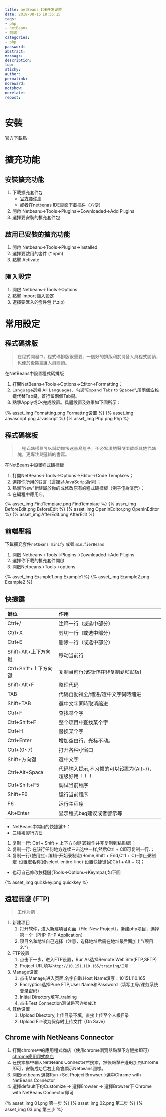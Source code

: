 ```yaml
---
title: netBeans IDE开发设置
date: 2019-08-15 18:36:15
tags:
- php
- netBeans
- 前端
categories:
- php
password:
abstract:
message:
description:
top:
sticky:
author:
permalink:
noreward:
notshow:
norelate:
repost:
---
```


# 安裝
[官方下載點](https://netbeans.org/)

# 擴充功能
## 安裝擴充功能
1. 下載擴充套件包  
    * [官方套件庫](http://plugins.netbeans.org/PluginPortal/)
    * 或者在netbenas IDE裏面下載插件（方便）
2. 開啟 Netbeans→Tools→Plugins→Downloaded→Add Plugins
3. 選擇要安裝的擴充套件包

## 啟用已安裝的擴充功能
1. 開啟 Netbeans→Tools→Plugins→Installed
2. 選擇要啟用的套件 (\*.npm)
3. 點擊 Activate

## 匯入設定
1. 開啟 Netbeans→Tools→Options
2. 點擊 Import 匯入設定
3. 選擇要匯入的套件包 (\*.zip)

# 常用設定
## 程式碼排版
> 在程式開發中，程式碼排版很重要。一個好的排版利於開發人員程式閱讀，也便於後期維護人員閱讀。

在NetBeans中設置程式碼排版
1. 打開NetBeans->Tools->Options->Editor->Formatting；
2. Language選擇 All Languages，勾選"Expand Tabs to Spaces",用兩個空格鍵代替Tab鍵，首行留兩個Tab鍵。
3. 點擊Apply或Ok完成設置。具體設置及效果如下圖所示：

{% asset_img Formatting.png Formatting设置 %}
{% asset_img Javascript.png Javascript %}
{% asset_img Php.png Php %}

## 程式碼樣板
>　程式碼樣板可以幫助你快速書寫程序，不必繁瑣地聲明函數或其他代碼塊，更專注與邏輯的書寫。

在NetBeans中設置程式碼樣板
1. 打開NetBeans→Tools→Options→Editor→Code Templates；
2. 選擇你所用的語言（這裡以JavaScript為例）；
3. 點擊"New"新建屬於你的或修改原有的程式碼樣板（例子僅為演示）；
4. 在編程中應用它。

{% asset_img FindTemplate.png FindTemplate %}
{% asset_img BeforeEdit.png BeforeEdit %}
{% asset_img OpenInEditor.png OpenInEditor %}
{% asset_img AfterEdit.png AfterEdit %}

## 前端壓縮
下載擴充套件`netbeans minify` 或者 `minifierBeans`
1. 開啟 Netbeans→Tools→Plugins→Downloaded→Add Plugins
2. 選擇你下載的擴充套件開啟
3. 開啟Netbeans→Tools→options

{% asset_img Example1.png Example1 %}
{% asset_img Example2.png Example2 %}

## 快捷鍵
|键位|作用|
|:--|:--|
|Ctrl+/|注释一行（或选中部分）|
|Ctrl+X|剪切一行（或选中部分）|
|Ctrl+E|删除一行（或选中部分）|
|Shift+Alt+上下方向键|移动当前行|
|Ctrl+Shift+上下方向键|复制当前行(该操作并非复制到粘贴板)|
|Shift+Alt+F|整理代码|
|TAB|代碼自動補全/缩进/選中文字同時缩进|
|Shift+TAB|選中文字同時取消缩进|
|Ctrl+F|查找某个字|
|Ctrl+Shift+F|整个项目中查找某个字|
|Ctrl+H|替换某个字|
|Ctrl+Enter|增加空白行，光标不动。|
|Ctrl+(0~7)|打开各种小窗口|
|Shift+方向键|選中文字|
|Ctrl+Alt+Space|代码输入提示,不习惯的可以设置为(Alt+/)，超级好用！！！|
|Ctrl+Shift+F5|调试当前程序|
|Shift+F6|运行当前程序|
|F6|运行主程序|
|Alt+Enter|显示程式bug建议或者警示等|

* NetBeans中常用的快捷鍵↑：  
* 三種複製行方法
 1. 复制一行: Ctrl + Shift + 上下方向键(该操作并非复制到粘贴板)；  
 2. 复制一行: 在该行任何地方连续三击选中一样,然后Ctrl + C即可复制一行.；  
 3. 复制一行(使用宏): 编辑-开始录制宏(Home,Shift + End,Ctrl + C)-停止录制宏-设置宏名称(如select-entire-line)-设置快捷键(如Ctrl + Alt + C)； 
* 也可自己修改快捷鍵(Tools→Options→Keympa),如下圖

{% asset_img quickkey.png quickkey %}

## 遠程開發 (FTP)
> 工作为例

1. 新建项目
    1. 打开软件，进入新建项目页面（File-New Project），新建php项目，选择第一个（PHP-PHP Application）
    2. 项目名和地址自己选择（注意，选择地址后需在地址最后面加上"/项目名"）
2. FTP设置
    1. 点击下一步，进入FTP设置，Run As选择Remote Web Site(FTP,SFTP)
    2. Project URL填写`http://10.151.110.165/training/工号`
3. Manage设置
    1. 点击Manage,进入页面.名字自取.Host Name填写：10.151.110.165
    2. Encryption选择Pure FTP,User Name和Password（填写工号/课务系统登录密码）
    3. Initial Directory填写_training
    4. 点击Test Connection测试是否连接成功
4. 其他设置
    1. Upload Directory,上传目录不填，直接上传至个人根目录
    2. Upload File改为保存时上传文件（On Save）

## Chrome with NetNeans Connector
1. 打開chrome中的應用程式商店（使用chrome瀏覽器點擊下方鏈接即可）  
[chrome應用程式商店](https://chrome.google.com/webstore/category/themes?hl=en-US/)
2. 在搜索框中輸入NetNeans Connector后搜索，然後點擊右邊的加到Chrome即可，安裝成功后右上角會顯示Netbeans圖標。
3. 開啟netbeans 選擇Run→Set Project Browser→選中Chrome with NetBeans Connector
4. 選擇default下的Customize → 選擇Browser → 選擇Browser下 Chrome with NetBeans Connector即可

{% asset_img 01.png 第一步 %}
{% asset_img 02.png 第二步 %}
{% asset_img 03.png 第三步 %}